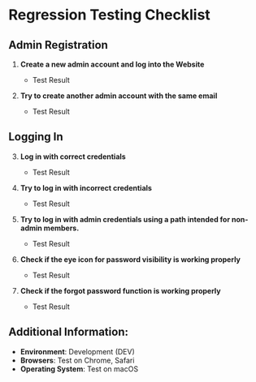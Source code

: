 # Regression Testing Checklist

## Admin Registration

1. **Create a new admin account and log into the Website**

   - Test Result

2. **Try to create another admin account with the same email**
   - Test Result

## Logging In

3. **Log in with correct credentials**

   - Test Result

4. **Try to log in with incorrect credentials**

   - Test Result

5. **Try to log in with admin credentials using a path intended for non-admin members.**

   - Test Result

6. **Check if the eye icon for password visibility is working properly**

   - Test Result

7. **Check if the forgot password function is working properly**
   - Test Result

## Additional Information:

- **Environment**: Development (DEV)
- **Browsers**: Test on Chrome, Safari
- **Operating System**: Test on macOS
